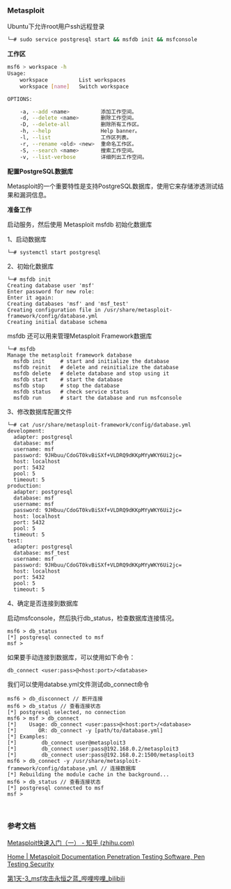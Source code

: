 ### Metasploit

Ubuntu下允许root用户ssh远程登录

```bash
└─# sudo service postgresql start && msfdb init && msfconsole
```

**工作区**

```bash
msf6 > workspace -h
Usage:
    workspace          List workspaces
    workspace [name]   Switch workspace

OPTIONS:

    -a, --add <name>          添加工作空间。
    -d, --delete <name>       删除工作空间。
    -D, --delete-all          删除所有工作区。
    -h, --help                Help banner。
    -l, --list                工作区列表。
    -r, --rename <old> <new>  重命名工作区。
    -S, --search <name>       搜索工作空间。
    -v, --list-verbose        详细列出工作空间。
```

**配置PostgreSQL数据库**

Metasploit的一个重要特性是支持PostgreSQL数据库，使用它来存储渗透测试结果和漏洞信息。

**准备工作**

启动服务，然后使用 Metasploit msfdb 初始化数据库

1、启动数据库

```text
└─# systemctl start postgresql
```

2、初始化数据库

```text
└─# msfdb init
Creating database user 'msf'
Enter password for new role:
Enter it again:
Creating databases 'msf' and 'msf_test'
Creating configuration file in /usr/share/metasploit-framework/config/database.yml
Creating initial database schema 
```

msfdb 还可以用来管理Metasploit Framework数据库

```text
└─# msfdb                                          
Manage the metasploit framework database                      
  msfdb init     # start and initialize the database          
  msfdb reinit   # delete and reinitialize the database        
  msfdb delete   # delete database and stop using it          
  msfdb start    # start the database                          
  msfdb stop     # stop the database                          
  msfdb status   # check service status                        
  msfdb run      # start the database and run msfconsole      
```

3、修改数据库配置文件

```text
└─# cat /usr/share/metasploit-framework/config/database.yml  
development:                                                         
  adapter: postgresql                                                
  database: msf                                                      
  username: msf                                                      
  password: 9JHbuu/CdoGT0kvBiSXf+VLDRQ9dKKpMYyWKY6Ui2jc=             
  host: localhost                                                    
  port: 5432                                                         
  pool: 5                                                            
  timeout: 5                                                         
production:                                                          
  adapter: postgresql                                                
  database: msf                                                      
  username: msf                                                      
  password: 9JHbuu/CdoGT0kvBiSXf+VLDRQ9dKKpMYyWKY6Ui2jc=             
  host: localhost                                                    
  port: 5432                                                         
  pool: 5                                                            
  timeout: 5                                                         
test:                                                                
  adapter: postgresql                                                
  database: msf_test                                                 
  username: msf                                                      
  password: 9JHbuu/CdoGT0kvBiSXf+VLDRQ9dKKpMYyWKY6Ui2jc=             
  host: localhost                                                    
  port: 5432                                                         
  pool: 5                                                            
  timeout: 5                                                         
```

4、确定是否连接到数据库

启动msfconsole，然后执行db_status，检查数据库连接情况。

```text
msf6 > db_status
[*] postgresql connected to msf
msf >
```

如果要手动连接到数据库，可以使用如下命令：

```text
db_connect <user:pass>@<host:port>/<database>
```

我们可以使用databse.yml文件测试db_connect命令

```text
msf6 > db_disconnect // 断开连接
msf6 > db_status // 查看连接状态
[*] postgresql selected, no connection
msf6 > msf > db_connect
[*]    Usage: db_connect <user:pass>@<host:port>/<database>
[*]       OR: db_connect -y [path/to/database.yml]
[*] Examples:
[*]        db_connect user@metasploit3
[*]        db_connect user:pass@192.168.0.2/metasploit3
[*]        db_connect user:pass@192.168.0.2:1500/metasploit3
msf6 > db_connect -y /usr/share/metasploit-framework/config/database.yml // 连接数据库
[*] Rebuilding the module cache in the background...
msf6 > db_status // 查看连接状态
[*] postgresql connected to msf
msf >
```

‍

### 参考文档

[Metasploit快速入门（一） - 知乎 (zhihu.com)](https://zhuanlan.zhihu.com/p/62429064)

[Home | Metasploit Documentation Penetration Testing Software, Pen Testing Security](https://docs.metasploit.com/)

[第1天-3_msf攻击永恒之蓝_哔哩哔哩_bilibili](https://www.bilibili.com/video/BV163411972n?p=3&spm_id_from=pageDriver&vd_source=9bfc54d2ed901f1eab04708cc346c2f5)
